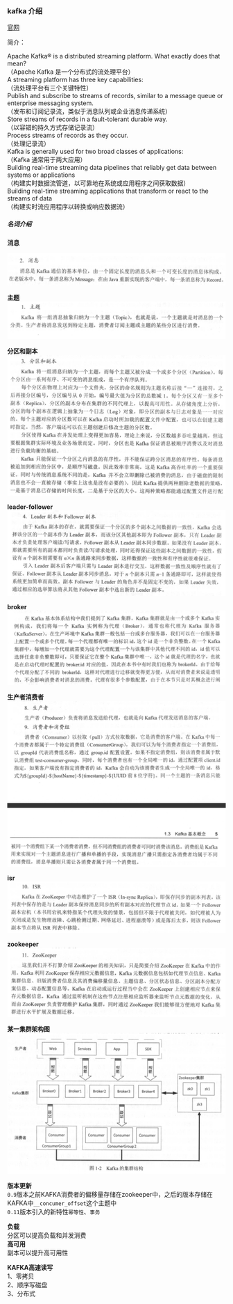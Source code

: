 ### kafka 介绍

[官网](http://kafka.apache.org/)  

简介：  

Apache Kafka® is a distributed streaming platform. What exactly does that mean?  
（Apache Kafka 是一个分布式的流处理平台）  
A streaming platform has three key capabilities:  
（流处理平台有三个关键特性）  
Publish and subscribe to streams of records, similar to a message queue or enterprise messaging system.  
（发布和订阅记录流，类似于消息队列或企业消息传递系统）  
Store streams of records in a fault-tolerant durable way.  
（以容错的持久方式存储记录流）  
Process streams of records as they occur.  
（处理记录流）  
Kafka is generally used for two broad classes of applications:  
（Kafka 通常用于两大应用）  
Building real-time streaming data pipelines that reliably get data between systems or applications  
（构建实时数据流管道，以可靠地在系统或应用程序之间获取数据）  
Building real-time streaming applications that transform or react to the streams of data  
（构建实时流应用程序以转换或响应数据流）  

##### 名词介绍

**消息**  

![record](/mq/img/record.png)  

**主题** 
![topic](/mq/img/topic.png)

**分区和副本**
![topic](/mq/img/replica.png)

**leader-follower** 
![topic](/mq/img/leader-flower.png)

**broker** 
![broker](/mq/img/broker.png)

**生产者消费者** 
![shengchanzhexiaofeizhe](/mq/img/pro-consu.png)

**isr** 
![isr](/mq/img/isr.png)

**zookeeper** 
![zoo](/mq/img/zookeepere.png)

**某一集群架构图** 
![cluster](/mq/img/cluster.png)

**版本更新**  
`0.9`版本之前KAFKA消费者的偏移量存储在zookeeper中，之后的版本存储在KAFKA中`__concumer_offset`这个主题中  
`0.11`版本引入的新特性`幂等性`、`事务`

**负载**  
分区可以提高负载和并发消费  
**高可用**  
副本可以提升高可用性  

**KAFKA高速读写**  
1、零拷贝  
2、顺序写磁盘  
3、分布式  